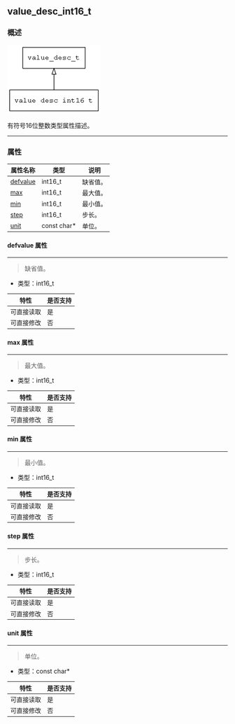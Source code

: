 ## value\_desc\_int16\_t
### 概述
![image](images/value_desc_int16_t_0.png)

 有符号16位整数类型属性描述。


----------------------------------
### 属性
<p id="value_desc_int16_t_properties">

| 属性名称 | 类型 | 说明 | 
| -------- | ----- | ------------ | 
| <a href="#value_desc_int16_t_defvalue">defvalue</a> | int16\_t | 缺省值。 |
| <a href="#value_desc_int16_t_max">max</a> | int16\_t | 最大值。 |
| <a href="#value_desc_int16_t_min">min</a> | int16\_t | 最小值。 |
| <a href="#value_desc_int16_t_step">step</a> | int16\_t | 步长。 |
| <a href="#value_desc_int16_t_unit">unit</a> | const char* | 单位。 |
#### defvalue 属性
-----------------------
> <p id="value_desc_int16_t_defvalue"> 缺省值。



* 类型：int16\_t

| 特性 | 是否支持 |
| -------- | ----- |
| 可直接读取 | 是 |
| 可直接修改 | 否 |
#### max 属性
-----------------------
> <p id="value_desc_int16_t_max"> 最大值。



* 类型：int16\_t

| 特性 | 是否支持 |
| -------- | ----- |
| 可直接读取 | 是 |
| 可直接修改 | 否 |
#### min 属性
-----------------------
> <p id="value_desc_int16_t_min"> 最小值。



* 类型：int16\_t

| 特性 | 是否支持 |
| -------- | ----- |
| 可直接读取 | 是 |
| 可直接修改 | 否 |
#### step 属性
-----------------------
> <p id="value_desc_int16_t_step"> 步长。



* 类型：int16\_t

| 特性 | 是否支持 |
| -------- | ----- |
| 可直接读取 | 是 |
| 可直接修改 | 否 |
#### unit 属性
-----------------------
> <p id="value_desc_int16_t_unit"> 单位。



* 类型：const char*

| 特性 | 是否支持 |
| -------- | ----- |
| 可直接读取 | 是 |
| 可直接修改 | 否 |
